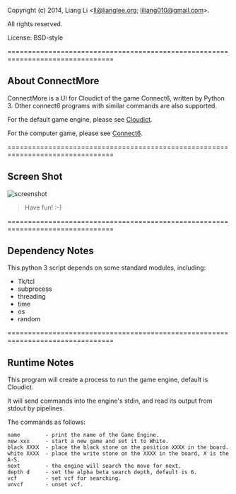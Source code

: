 Copyright (c) 2014, Liang Li <ll@lianglee.org; liliang010@gmail.com>.

All rights reserved.

License: BSD-style

================================================================================

About ConnectMore
-----------------

ConnectMore is a UI for Cloudict of the game Connect6, written by Python 3.
Other connect6 programs with similar commands are also supported.

For the default game engine, please see [Cloudict].

For the computer game, please see [Connect6].

================================================================================
    
Screen Shot
-----------

![screenshot](http://i.imgur.com/OL2kxZf.png)

> Have fun! :-)

================================================================================

Dependency Notes
----------------

This python 3 script depends on some standard modules, including:

* Tk/tcl
* subprocess
* threading
* time
* os
* random  

================================================================================

Runtime Notes
-------------

This program will create a process to run the game engine, default is Cloudict.

It will send commands into the engine's stdin, and read its output from stdout by pipelines.

The commands as follows:

    name        - print the name of the Game Engine.
    new xxx     - start a new game and set it to White.
    black XXXX  - place the black stone on the position XXXX in the board.
    white XXXX  - place the write stone on the XXXX in the board, X is the A-S.
    next        - the engine will search the move for next.
    depth d     - set the alpha beta search depth, default is 6.
    vcf         - set vcf for searching.
    unvcf       - unset vcf.


[Cloudict]:https://github.com/lang010/cloudict
[Connect6]:http://en.wikipedia.org/wiki/Connect6

